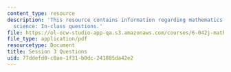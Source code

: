 ```yaml
---
content_type: resource
description: 'This resource contains information regarding mathematics for computer
  science: In-class questions.'
file: https://ol-ocw-studio-app-qa.s3.amazonaws.com/courses/6-042j-mathematics-for-computer-science-spring-2015/77ddefd0c0ae1f31b0dc241885da42e2_MIT6_042JS15_cp3.pdf
file_type: application/pdf
resourcetype: Document
title: Session 3 Questions
uid: 77ddefd0-c0ae-1f31-b0dc-241885da42e2
---
```

